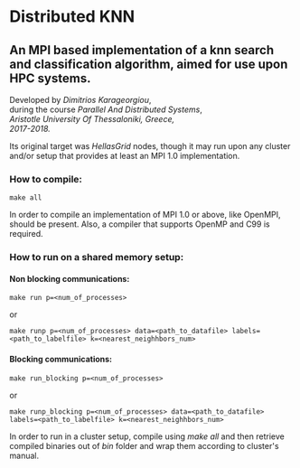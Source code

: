 # **Distributed KNN**

## An MPI based implementation of a knn search and classification algorithm, aimed for use upon HPC systems.


Developed by *Dimitrios Karageorgiou*,\
during the course *Parallel And Distributed Systems*,\
*Aristotle University Of Thessaloniki, Greece,*\
*2017-2018.*

Its original target was *HellasGrid* nodes, though it may run upon any cluster
and/or setup that provides at least an MPI 1.0 implementation.

### **How to compile:**
```
make all
```

In order to compile an implementation of MPI 1.0 or above, like OpenMPI, should
be present. Also, a compiler that supports OpenMP and C99 is required.

### **How to run on a shared memory setup:**

#### Non blocking communications:

```
make run p=<num_of_processes>
```
or    
```
make runp p=<num_of_processes> data=<path_to_datafile> labels=<path_to_labelfile> k=<nearest_neighhbors_num>
```

#### Blocking communications:

```
make run_blocking p=<num_of_processes>
```
or
```
make runp_blocking p=<num_of_processes> data=<path_to_datafile> labels=<path_to_labelfile> k=<nearest_neighhbors_num>
```

In order to run in a cluster setup, compile using *make all* and then retrieve
compiled binaries out of *bin* folder and wrap them according to cluster's
manual.
